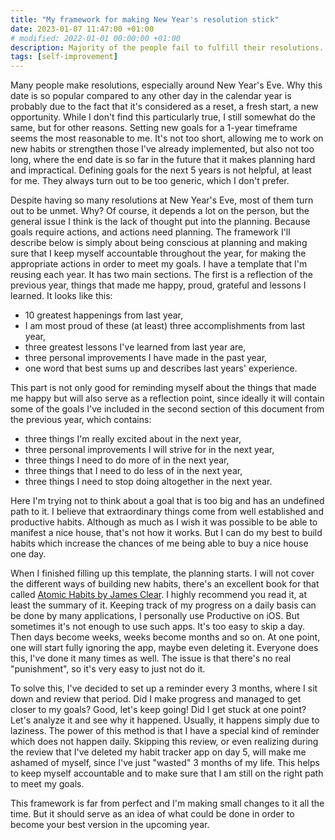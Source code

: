 ```yaml
---
title: "My framework for making New Year's resolution stick"
date: 2023-01-07 11:47:00 +01:00
# modified: 2022-01-01 00:00:00 +01:00
description: Majority of the people fail to fulfill their resolutions. This is my framework for a successful new year.
tags: [self-improvement]
---
```


Many people make resolutions, especially around New Year's Eve. Why this date is so popular compared to any other day in the calendar year is probably due to the fact that it's considered as a reset, a fresh start, a new opportunity. While I don't find this particularly true, I still somewhat do the same, but for other reasons. Setting new goals for a 1-year timeframe seems the most reasonable to me. It's not too short, allowing me to work on new habits or strengthen those I've already implemented, but also not too long, where the end date is so far in the future that it makes planning hard and impractical. Defining goals for the next 5 years is not helpful, at least for me. They always turn out to be too generic, which I don't prefer.

Despite having so many resolutions at New Year's Eve, most of them turn out to be unmet. Why? Of course, it depends a lot on the person, but the general issue I think is the lack of thought put into the planning. Because goals require actions, and actions need planning. The framework I'll describe below is simply about being conscious at planning and making sure that I keep myself accountable throughout the year, for making the appropriate actions in order to meet my goals. I have a template that I'm reusing each year. It has two main sections. The first is a reflection of the previous year, things that made me happy, proud, grateful and lessons I learned. It looks like this:

- 10 greatest happenings from last year,
- I am most proud of these (at least) three accomplishments from last year,
- three greatest lessons I've learned from last year are,
- three personal improvements I have made in the past year,
- one word that best sums up and describes last years' experience.

This part is not only good for reminding myself about the things that made me happy but will also serve as a reflection point, since ideally it will contain some of the goals I've included in the second section of this document from the previous year, which contains:

- three things I'm really excited about in the next year,
- three personal improvements I will strive for in the next year,
- three things I need to do more of in the next year,
- three things that I need to do less of in the next year,
- three things I need to stop doing altogether in the next year.

Here I'm trying not to think about a goal that is too big and has an undefined path to it. I believe that extraordinary things come from well established and productive habits. Although as much as I wish it was possible to be able to manifest a nice house, that's not how it works. But I can do my best to build habits which increase the chances of me being able to buy a nice house one day.

When I finished filling up this template, the planning starts. I will not cover the different ways of building new habits, there's an excellent book for that called [Atomic Habits by James Clear](https://www.goodreads.com/book/show/40121378-atomic-habits). I highly recommend you read it, at least the summary of it. Keeping track of my progress on a daily basis can be done by many applications, I personally use Productive on iOS. But sometimes it's not enough to use such apps. It's too easy to skip a day. Then days become weeks, weeks become months and so on. At one point, one will start fully ignoring the app, maybe even deleting it. Everyone does this, I've done it many times as well. The issue is that there's no real "punishment", so it's very easy to just not do it.

To solve this, I've decided to set up a reminder every 3 months, where I sit down and review that period. Did I make progress and managed to get closer to my goals? Good, let's keep going! Did I get stuck at one point? Let's analyze it and see why it happened. Usually, it happens simply due to laziness. The power of this method is that I have a special kind of reminder which does not happen daily. Skipping this review, or even realizing during the review that I've deleted my habit tracker app on day 5, will make me ashamed of myself, since I've just "wasted" 3 months of my life. This helps to keep myself accountable and to make sure that I am still on the right path to meet my goals.

This framework is far from perfect and I'm making small changes to it all the time. But it should serve as an idea of what could be done in order to become your best version in the upcoming year.
